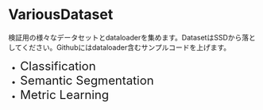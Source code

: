 # VariousDataset
検証用の様々なデータセットとdataloaderを集めます。DatasetはSSDから落としてください。Githubにはdataloader含むサンプルコードを上げます。
<p>
<ul>
  <li><font size="5">Classification</font></li>
  <li><font size="5">Semantic Segmentation</font></li>
  <li><font size="5">Metric Learning</font></li>
</ul>
</p>

